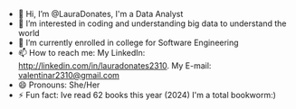 - 👋 Hi, I’m @LauraDonates, I'm a Data Analyst
- 👀 I’m interested in coding and understanding big data to understand the world
- 🌱 I’m currently enrolled in college for Software Engineering
- 📫 How to reach me: My LinkedIn: http://linkedin.com/in/lauradonates2310. My E-mail: valentinar2310@gmail.com
- 😄 Pronouns: She/Her
- ⚡ Fun fact: Ive read 62 books this year (2024) I'm a total bookworm:)

<!---
LauraDonates/LauraDonates is a ✨ special ✨ repository because its `README.md` (this file) appears on your GitHub profile.
You can click the Preview link to take a look at your changes.
--->
